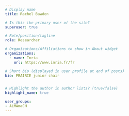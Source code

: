 ```yaml
---
# Display name
title: Rachel Bawden

# Is this the primary user of the site?
superuser: true

# Role/position/tagline
role: Researcher

# Organizations/Affiliations to show in About widget
organizations:
  - name: Inria
    url: https://www.inria.fr/fr

# Short bio (displayed in user profile at end of posts)
bio: PRAIRIE junior chair


# Highlight the author in author lists? (true/false)
highlight_name: true

user_groups:
- ALMAnaCH
---
```

